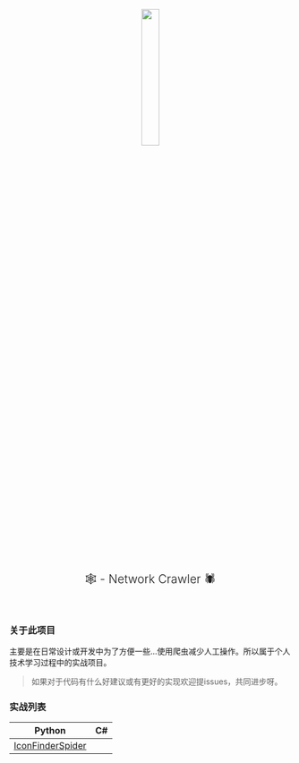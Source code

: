 <p align="center">
<img src="https://i.loli.net/2021/02/22/Yxuj3divSfaV7bA.png" alt=""  width=25% height=25%>
<h2 align="center" style="text-align: center; font-weight: 300;">🕸️ - Network Crawler 🕷️</h2>
<p align="center">
<img src="https://img.shields.io/github/languages/top/FreeXMelody/NetworkCrawler?style=for-the-badge" alt="">
<img src="https://img.shields.io/bitbucket/issues/FreeXMelody/NetworkCrawler?style=for-the-badge" alt="">
</p>
</p>


### 关于此项目
主要是在日常设计或开发中为了方便一些...使用爬虫减少人工操作。所以属于个人技术学习过程中的实战项目。
> 如果对于代码有什么好建议或有更好的实现欢迎提issues，共同进步呀。

### 实战列表
|      Python      |  C#  |
| :--------------: | :--: |
| [IconFinderSpider](./PythonCrawler/IconFinderSpider.py) |      |

